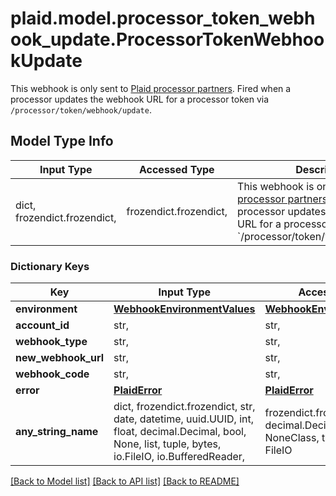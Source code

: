 # plaid.model.processor_token_webhook_update.ProcessorTokenWebhookUpdate

This webhook is only sent to [Plaid processor partners](https://plaid.com/docs/auth/partnerships/).  Fired when a processor updates the webhook URL for a processor token via `/processor/token/webhook/update`.

## Model Type Info
Input Type | Accessed Type | Description | Notes
------------ | ------------- | ------------- | -------------
dict, frozendict.frozendict,  | frozendict.frozendict,  | This webhook is only sent to [Plaid processor partners](https://plaid.com/docs/auth/partnerships/).  Fired when a processor updates the webhook URL for a processor token via &#x60;/processor/token/webhook/update&#x60;. | 

### Dictionary Keys
Key | Input Type | Accessed Type | Description | Notes
------------ | ------------- | ------------- | ------------- | -------------
**environment** | [**WebhookEnvironmentValues**](WebhookEnvironmentValues.md) | [**WebhookEnvironmentValues**](WebhookEnvironmentValues.md) |  | 
**account_id** | str,  | str,  | The ID of the account. | 
**webhook_type** | str,  | str,  | &#x60;PROCESSOR_TOKEN&#x60; | 
**new_webhook_url** | str,  | str,  | The new webhook URL. | 
**webhook_code** | str,  | str,  | &#x60;WEBHOOK_UPDATE_ACKNOWLEDGED&#x60; | 
**error** | [**PlaidError**](PlaidError.md) | [**PlaidError**](PlaidError.md) |  | [optional] 
**any_string_name** | dict, frozendict.frozendict, str, date, datetime, uuid.UUID, int, float, decimal.Decimal, bool, None, list, tuple, bytes, io.FileIO, io.BufferedReader,  | frozendict.frozendict, str, decimal.Decimal, BoolClass, NoneClass, tuple, bytes, FileIO | any string name can be used but the value must be the correct type | [optional]

[[Back to Model list]](../../README.md#documentation-for-models) [[Back to API list]](../../README.md#documentation-for-api-endpoints) [[Back to README]](../../README.md)

